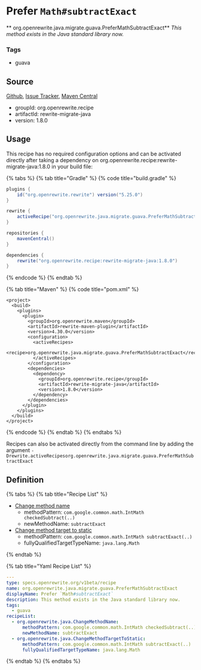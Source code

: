 # Prefer `Math#subtractExact`

** org.openrewrite.java.migrate.guava.PreferMathSubtractExact**
_This method exists in the Java standard library now._

### Tags

* guava

## Source

[Github](https://github.com/openrewrite/rewrite-migrate-java), [Issue Tracker](https://github.com/openrewrite/rewrite-migrate-java/issues), [Maven Central](https://search.maven.org/artifact/org.openrewrite.recipe/rewrite-migrate-java/1.8.0/jar)

* groupId: org.openrewrite.recipe
* artifactId: rewrite-migrate-java
* version: 1.8.0


## Usage

This recipe has no required configuration options and can be activated directly after taking a dependency on org.openrewrite.recipe:rewrite-migrate-java:1.8.0 in your build file:

{% tabs %}
{% tab title="Gradle" %}
{% code title="build.gradle" %}
```groovy
plugins {
    id("org.openrewrite.rewrite") version("5.25.0")
}

rewrite {
    activeRecipe("org.openrewrite.java.migrate.guava.PreferMathSubtractExact")
}

repositories {
    mavenCentral()
}

dependencies {
    rewrite("org.openrewrite.recipe:rewrite-migrate-java:1.8.0")
}
```
{% endcode %}
{% endtab %}

{% tab title="Maven" %}
{% code title="pom.xml" %}
```markup
<project>
  <build>
    <plugins>
      <plugin>
        <groupId>org.openrewrite.maven</groupId>
        <artifactId>rewrite-maven-plugin</artifactId>
        <version>4.30.0</version>
        <configuration>
          <activeRecipes>
            <recipe>org.openrewrite.java.migrate.guava.PreferMathSubtractExact</recipe>
          </activeRecipes>
        </configuration>
        <dependencies>
          <dependency>
            <groupId>org.openrewrite.recipe</groupId>
            <artifactId>rewrite-migrate-java</artifactId>
            <version>1.8.0</version>
          </dependency>
        </dependencies>
      </plugin>
    </plugins>
  </build>
</project>
```
{% endcode %}
{% endtab %}
{% endtabs %}

Recipes can also be activated directly from the command line by adding the argument `-Drewrite.activeRecipesorg.openrewrite.java.migrate.guava.PreferMathSubtractExact`

## Definition

{% tabs %}
{% tab title="Recipe List" %}
* [Change method name](../../../java/changemethodname.md)
  * methodPattern: `com.google.common.math.IntMath checkedSubtract(..)`
  * newMethodName: `subtractExact`
* [Change method target to static](../../../java/changemethodtargettostatic.md)
  * methodPattern: `com.google.common.math.IntMath subtractExact(..)`
  * fullyQualifiedTargetTypeName: `java.lang.Math`

{% endtab %}

{% tab title="Yaml Recipe List" %}
```yaml
---
type: specs.openrewrite.org/v1beta/recipe
name: org.openrewrite.java.migrate.guava.PreferMathSubtractExact
displayName: Prefer `Math#subtractExact`
description: This method exists in the Java standard library now.
tags:
  - guava
recipeList:
  - org.openrewrite.java.ChangeMethodName:
      methodPattern: com.google.common.math.IntMath checkedSubtract(..)
      newMethodName: subtractExact
  - org.openrewrite.java.ChangeMethodTargetToStatic:
      methodPattern: com.google.common.math.IntMath subtractExact(..)
      fullyQualifiedTargetTypeName: java.lang.Math

```
{% endtab %}
{% endtabs %}
